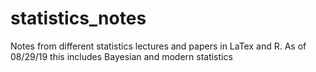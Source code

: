 # statistics_notes
Notes from different statistics lectures and papers in LaTex and R. As of 08/29/19 this includes Bayesian and modern statistics 
